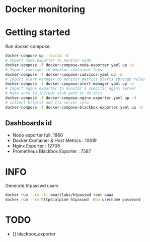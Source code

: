 # Docker monitoring
# Getting started
Run docker compose:
```sh
docker-compose up --build -d
# Import node exporter to monitor node
docker-compose -f docker-compose-node-exporter.yaml up -d
# Import cadvisor to monitor container logs
docker-compose -f docker-compose-cadvisor.yaml up -d
# Import alert manager to monitor metrics alerts through rules
docker-compose -f docker-compose-alert-manager.yaml up -d
# Import nginx exporter to monitor a specific nginx server
# Make sure to include stub path to do this 
docker-compose -f docker-compose-nginx-exporter.yaml up -d
# collect http(s) and tls server info 
docker-compose -f docker-compose-blackbox-exporter.yaml up -d
```
## Dashboards id
- Node exporter full: 1860
- Docker Container & Host Metrics : 10619
- Nginx Exporter : 12708
- Prometheus Blackbox Exporter : 7587

# INFO
Generate htpasswd users
```sh
docker run --rm -ti xmartlabs/htpasswd root aaaa
docker run --rm httpd:alpine htpasswd -Bbn username password
```
# TODO
- [] blackbox_exporter
